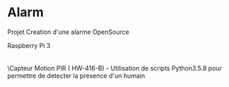 # Alarm

Projet Creation d'une alarme OpenSource

Raspberry Pi 3
     \
      \
       \
        \Capteur Motion PIR ( HW-416-B) - Utilisation de scripts Python3.5.8 pour permettre de detecter la presence d'un humain
         


